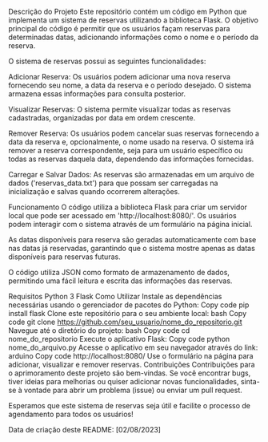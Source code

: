 Descrição do Projeto
Este repositório contém um código em Python que implementa um sistema de reservas utilizando a biblioteca Flask. O objetivo principal do código é permitir que os usuários façam reservas para determinadas datas, adicionando informações como o nome e o período da reserva.

O sistema de reservas possui as seguintes funcionalidades:

Adicionar Reserva: Os usuários podem adicionar uma nova reserva fornecendo seu nome, a data da reserva e o período desejado. O sistema armazena essas informações para consulta posterior.

Visualizar Reservas: O sistema permite visualizar todas as reservas cadastradas, organizadas por data em ordem crescente.

Remover Reserva: Os usuários podem cancelar suas reservas fornecendo a data da reserva e, opcionalmente, o nome usado na reserva. O sistema irá remover a reserva correspondente, seja para um usuário específico ou todas as reservas daquela data, dependendo das informações fornecidas.

Carregar e Salvar Dados: As reservas são armazenadas em um arquivo de dados ('reservas_data.txt') para que possam ser carregadas na inicialização e salvas quando ocorrerem alterações.

Funcionamento
O código utiliza a biblioteca Flask para criar um servidor local que pode ser acessado em 'http://localhost:8080/'. Os usuários podem interagir com o sistema através de um formulário na página inicial.

As datas disponíveis para reserva são geradas automaticamente com base nas datas já reservadas, garantindo que o sistema mostre apenas as datas disponíveis para reservas futuras.

O código utiliza JSON como formato de armazenamento de dados, permitindo uma fácil leitura e escrita das informações das reservas.

Requisitos
Python 3
Flask
Como Utilizar
Instale as dependências necessárias usando o gerenciador de pacotes do Python:
Copy code
pip install flask
Clone este repositório para o seu ambiente local:
bash
Copy code
git clone https://github.com/seu_usuario/nome_do_repositorio.git
Navegue até o diretório do projeto:
bash
Copy code
cd nome_do_repositorio
Execute o aplicativo Flask:
Copy code
python nome_do_arquivo.py
Acesse o aplicativo em seu navegador através do link:
arduino
Copy code
http://localhost:8080/
Use o formulário na página para adicionar, visualizar e remover reservas.
Contribuições
Contribuições para o aprimoramento deste projeto são bem-vindas. Se você encontrar bugs, tiver ideias para melhorias ou quiser adicionar novas funcionalidades, sinta-se à vontade para abrir um problema (issue) ou enviar um pull request.

Esperamos que este sistema de reservas seja útil e facilite o processo de agendamento para todos os usuários!

Data de criação deste README: [02/08/2023]